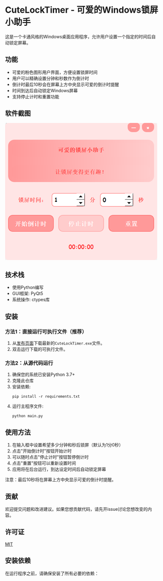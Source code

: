 # CuteLockTimer - 可爱的Windows锁屏小助手

这是一个卡通风格的Windows桌面应用程序，允许用户设置一个指定的时间后自动锁定屏幕。

## 功能

- 可爱的粉色图形用户界面，方便设置锁屏时间
- 用户可以精确设置分钟和秒数作为倒计时
- 倒计时最后10秒会在屏幕上方中央显示可爱的倒计时提醒
- 时间到达后自动锁定Windows屏幕
- 支持停止计时和重置功能

## 软件截图

![应用界面](screenshots/application_interface.png)

## 技术栈

- 使用Python编写
- GUI框架: PyQt5
- 系统操作: ctypes库

## 安装

### 方法1：直接运行可执行文件（推荐）

1. 从[发布页面](链接到您的GitHub发布页面)下载最新的`CuteLockTimer.exe`文件。
2. 双击运行下载的可执行文件。

### 方法2：从源代码运行

1. 确保您的系统已安装Python 3.7+
2. 克隆此仓库
3. 安装依赖:
   ```
   pip install -r requirements.txt
   ```
4. 运行主程序文件:
   ```
   python main.py
   ```

## 使用方法

1. 在输入框中设置希望多少分钟和秒后锁屏（默认为1分0秒）
2. 点击"开始倒计时"按钮开始计时
3. 可以随时点击"停止计时"按钮暂停倒计时
4. 点击"重置"按钮可以重新设置时间
5. 应用将在后台运行，到达设定时间后自动锁定屏幕

注意：最后10秒将在屏幕上方中央显示可爱的倒计时提醒。

## 贡献

欢迎提交问题和改进建议。如果您想贡献代码，请先开issue讨论您想改变的内容。

## 许可证

[MIT](https://choosealicense.com/licenses/mit/)

## 安装依赖

在运行程序之前，请确保安装了所有必要的依赖：